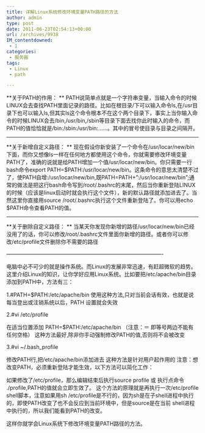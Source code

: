 ```yaml
---
title: 详解Linux系统修改环境变量PATH路径的方法
author: admin
type: post
date: 2011-06-23T02:54:13+00:00
url: /archives/9938
IM_contentdowned:
 - 1
categories:
 - 服务器
tags:
 - Linux
 - path

---
```

**关于PATH的作用：
** PATH说简单点就是一个字符串变量，当输入命令的时候LINUX会去查找PATH里面记录的路径。比如在根目录/下可以输入命令ls,在/usr目录下也可以输入ls,但其实ls这个命令根本不在这个两个目录下，事实上当你输入命令的时候LINUX会去/bin,/usr/bin,/sbin等目录下面去找你此时输入的命令，而PATH的值恰恰就是/bin:/sbin:/usr/bin:……。其中的冒号使目录与目录之间隔开。

 ****

**关于新增自定义路径：
** 现在假设你新安装了一个命令在/usr/locar/new/bin下面，而你又想像ls一样在任何地方都使用这个命令，你就需要修改环境变量PATH了，准确的说就是给PATH增加一个值/usr/locar/new/bin。你只需要一行bash命令export PATH=$PATH:/usr/locar/new/bin。这条命令的意思太清楚不过了，使PATH自增:/usr/locar/new/bin,既PATH=PATH+”:/usr/locar/new/bin”;通常的做法是把这行bash命令写到/root/.bashrc的末尾，然后当你重新登陆LINUX的时候（应该是linux启动时就会执行这个文件），新的默认路径就添加进去了。当然这里你直接用source /root/.bashrc执行这个文件重新登陆了。你可以用echo $PATH命令查看PATH的值。

 ****

**关于删除自定义路径：
** 当某天你发现你新增的路径/usr/locar/new/bin已经没用了的话，你可以修改/root/.bashrc文件里面你新增的路径。或者你可以修改/etc/profile文件删除你不需要的路径

—————————————————————————————-

电脑中必不可少的就是操作系统。而Linux的发展非常迅速，有赶超微软的趋势。这里介绍Linux的知识，让你学好应用Linux系统。比如要把/etc/apache/bin目录添加到PATH中，方法有三：

1.#PATH=$PATH:/etc/apache/bin
使用这种方法,只对当前会话有效，也就是说每当登出或注销系统以后，PATH 设置就会失效

2.#vi /etc/profile

在适当位置添加 PATH=$PATH:/etc/apache/bin （注意：＝ 即等号两边不能有任何空格）
这种方法最好,除非你手动强制修改PATH的值,否则将不会被改变

3.#vi ~/.bash_profile

修改PATH行,把/etc/apache/bin添加进去
这种方法是针对用户起作用的
注意：想改变PATH，必须重新登陆才能生效，以下方法可以简化工作：

如果修改了/etc/profile，那么编辑结束后执行source profile 或 执行点命令 ./profile,PATH的值就会立即生效了。
这个方法的原理就是再执行一次/etc/profile shell脚本，注意如果用sh /etc/profile是不行的，因为sh是在子shell进程中执行的，即使PATH改变了也不会反应到当前环境中，但是source是在当前 shell进程中执行的，所以我们能看到PATH的改变。

这样你就学会Linux系统下修改环境变量PATH路径的方法。